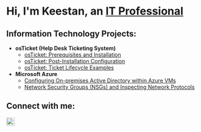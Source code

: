 <h1>Hi, I'm Keestan, an <a href="https://linkedin.com/in/keestanwynn">IT Professional</a></h1>

<h2> Information Technology Projects:</h2>

- <b>osTicket (Help Desk Ticketing System)</b>
  - [osTicket: Prerequisites and Installation](https://github.com/keestanwynn/osticket-prereqs)
  - [osTicket: Post-Installation Configuration](https://github.com/keestanwynn/post-install-config)
  - [osTicket: Ticket Lifecycle Examples](https://github.com/keestanwynn/ticket-lifecycle)
- <b>Microsoft Azure</b>
  - [Configuring On-premises Active Directory within Azure VMs](https://github.com/keestanwynn/configure-ad)
  - [Network Security Groups (NSGs) and Inspecting Network Protocols](https://github.com/keestanwynn/azure-network-protocols)

<h2> Connect with me:</h2>


[<img align="left" alt="Josh | LinkedIn" width="22px" src="https://cdn.jsdelivr.net/npm/simple-icons@v3/icons/linkedin.svg" />][linkedin]



[linkedin]: https://linkedin.com/in/keestanwynn
